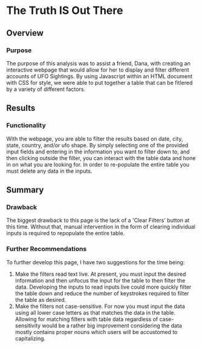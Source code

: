<h1>The Truth IS Out There</h1>

<h2>Overview</h2>

<h3>Purpose</h3>
<p>
  The purpose of this analysis was to assist a friend, Dana, with creating an interactive webpage that would allow for her to display and filter different accounts of UFO Sightings.  By using Javascript within an HTML document with CSS for style, we were able to put together a table that can be fitlered by a variety of different factors.
</p>

<h2>Results</h2>

<h3>Functionality</h3>
<p>
With the webpage, you are able to filter the results based on date, city, state, country, and/or ufo shape.  By simply selecting one of the provided input fields and entering in the information you want to filter down to, and then clicking outside the filter, you can interact with the table data and hone in on what you are looking for.  In order to re-populate the entire table you must delete any data in the inputs.
</p>

<h2>Summary</h2>

<h3>Drawback</h3>
<p>
  The biggest drawback to this page is the lack of a 'Clear Filters' button at this time.  Without that, manual intervention in the form of clearing individual inputs is required to repopulate the entire table.
</p>

<h3>Further Recommendations</h3>
<p>
  To further develop this page, I have two suggestions for the time being:
</p>
<ol>
  <li>Make the filters read text live.  At present, you must input the desired information and then unfocus the input for the table to then filter the data.  Developing the inputs to read inputs live could more quickly filter the table down and reduce the number of keystrokes required to filter the table as desired.</li>
  <li>Make the filters not case-sensitive.  For now you must input the data using all lower case letters as that matches the data in the table.  Allowing for matching filters with table data regardless of case-sensitivity would be a rather big improvement considering the data mostly contains proper nouns which users will be accustomed to capitalizing.</li>
</ol>
